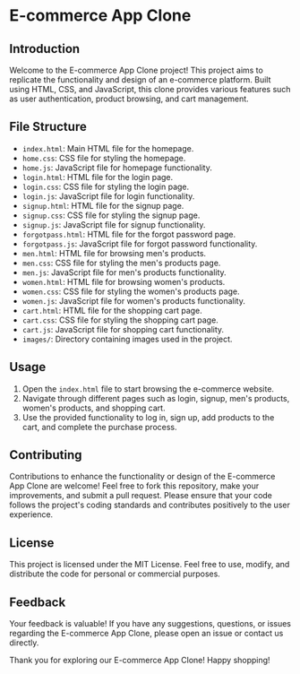 # E-commerce App Clone

## Introduction

Welcome to the E-commerce App Clone project! This project aims to replicate the functionality and design of an e-commerce platform. Built using HTML, CSS, and JavaScript, this clone provides various features such as user authentication, product browsing, and cart management.

## File Structure

- `index.html`: Main HTML file for the homepage.
- `home.css`: CSS file for styling the homepage.
- `home.js`: JavaScript file for homepage functionality.
- `login.html`: HTML file for the login page.
- `login.css`: CSS file for styling the login page.
- `login.js`: JavaScript file for login functionality.
- `signup.html`: HTML file for the signup page.
- `signup.css`: CSS file for styling the signup page.
- `signup.js`: JavaScript file for signup functionality.
- `forgotpass.html`: HTML file for the forgot password page.
- `forgotpass.js`: JavaScript file for forgot password functionality.
- `men.html`: HTML file for browsing men's products.
- `men.css`: CSS file for styling the men's products page.
- `men.js`: JavaScript file for men's products functionality.
- `women.html`: HTML file for browsing women's products.
- `women.css`: CSS file for styling the women's products page.
- `women.js`: JavaScript file for women's products functionality.
- `cart.html`: HTML file for the shopping cart page.
- `cart.css`: CSS file for styling the shopping cart page.
- `cart.js`: JavaScript file for shopping cart functionality.
- `images/`: Directory containing images used in the project.

## Usage

1. Open the `index.html` file to start browsing the e-commerce website.
2. Navigate through different pages such as login, signup, men's products, women's products, and shopping cart.
3. Use the provided functionality to log in, sign up, add products to the cart, and complete the purchase process.

## Contributing

Contributions to enhance the functionality or design of the E-commerce App Clone are welcome! Feel free to fork this repository, make your improvements, and submit a pull request. Please ensure that your code follows the project's coding standards and contributes positively to the user experience.

## License

This project is licensed under the MIT License. Feel free to use, modify, and distribute the code for personal or commercial purposes.

## Feedback

Your feedback is valuable! If you have any suggestions, questions, or issues regarding the E-commerce App Clone, please open an issue or contact us directly.

Thank you for exploring our E-commerce App Clone! Happy shopping!
